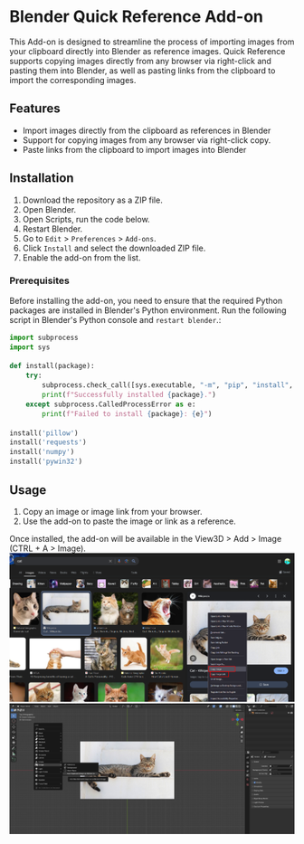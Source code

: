 # Blender Quick Reference Add-on

This Add-on is designed to streamline the process of importing images from your clipboard directly into Blender as reference images. Quick Reference supports copying images directly from any browser via right-click and pasting them into Blender, as well as pasting links from the clipboard to import the corresponding images.

## Features

- Import images directly from the clipboard as references in Blender
- Support for copying images from any browser via right-click copy.
- Paste links from the clipboard to import images into Blender

## Installation

1. Download the repository as a ZIP file.
2. Open Blender.
3. Open Scripts, run the code below.
4. Restart Blender.
5. Go to `Edit` > `Preferences` > `Add-ons`.
6. Click `Install` and select the downloaded ZIP file.
7. Enable the add-on from the list.

### Prerequisites

Before installing the add-on, you need to ensure that the required Python packages are installed in Blender's Python environment. Run the following script in Blender's Python console and `restart blender`.:

```python
import subprocess
import sys

def install(package):
    try:
        subprocess.check_call([sys.executable, "-m", "pip", "install", package])
        print(f"Successfully installed {package}.")
    except subprocess.CalledProcessError as e:
        print(f"Failed to install {package}: {e}")

install('pillow')
install('requests')
install('numpy')
install('pywin32')
```

## Usage

1. Copy an image or image link from your browser.
3. Use the add-on to paste the image or link as a reference.

Once installed, the add-on will be available in the View3D > Add > Image (CTRL + A > Image).
![Screenshot](https://github.com/sinanuygunn/blender_quick_reference/blob/main/screenshots/Screenshot.png)
![Screenshot2](https://github.com/sinanuygunn/blender_quick_reference/blob/main/screenshots/Screenshotcat2.png)

